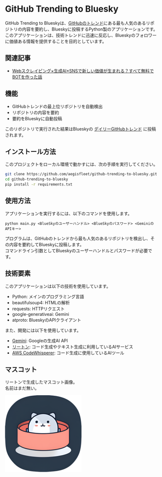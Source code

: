 # GitHub Trending to Bluesky

GitHub Trending to Blueskyは、[GitHubのトレンド](https://github.com/trending)にある最も人気のあるリポジトリの内容を要約し、Blueskyに投稿するPython製のアプリケーションです。  
このアプリケーションは、技術トレンドに迅速に反応し、Blueskyのフォロワーに価値ある情報を提供することを目的としています。

## 関連記事

- [Webスクレイピング×生成AI×SNSで新しい価値が生まれる？すべて無料でBOTを作った話](https://note.com/aegisfleet/n/nc8362f717cd9)

## 機能

- GitHubトレンドの最上位リポジトリを自動検出
- リポジトリの内容を要約
- 要約をBlueskyに自動投稿

このリポジトリで実行された結果はBlueskyの [デイリーGitHubトレンド](https://bsky.app/profile/dailygithubtrends.bsky.social) に投稿されます。

## インストール方法

このプロジェクトをローカル環境で動かすには、次の手順を実行してください。

```bash
git clone https://github.com/aegisfleet/github-trending-to-bluesky.git
cd github-trending-to-bluesky
pip install -r requirements.txt
```

## 使用方法

アプリケーションを実行するには、以下のコマンドを使用します。

```text
python main.py <BlueSkyのユーザーハンドル> <BlueSkyのパスワード> <GeminiのAPIキー>
```

プログラムは、GitHubのトレンドから最も人気のあるリポジトリを検出し、その内容を要約してBlueskyに投稿します。  
コマンドライン引数としてBlueskyのユーザーハンドルとパスワードが必要です。

## 技術要素

このアプリケーションは以下の技術を使用しています。

- Python: メインのプログラミング言語
- beautifulsoup4: HTMLの解析
- requests: HTTPリクエスト
- google-generativeai: Gemini
- atproto: BlueskyのAPIクライアント

また、開発には以下を使用しています。

- [Gemini](https://ai.google.dev/gemini-api?hl=ja): Googleの生成AI API
- [リートン](https://wrtn.jp/): コード生成やテキスト生成に利用しているAIサービス
- [AWS CodeWhisperer](https://aws.amazon.com/jp/codewhisperer/): コード生成に使用しているAIツール

## マスコット

リートンで生成したマスコット画像。  
名前はまだ無い。

<img src="images\mascot.png" width="50%">
